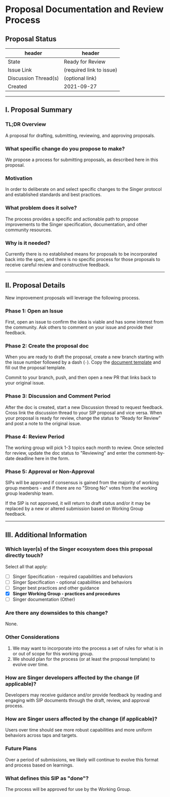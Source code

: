 # Proposal Documentation and Review Process

## Proposal Status

| header | header |
| ------ | ------ |
| State | Ready for Review |
| Issue Link | (required link to issue) |
| Discussion Thread(s) | (optional link) |
| Created | 2021-09-27 |

-----------------------

## I. Proposal Summary

### TL;DR Overview

A proposal for drafting, submitting, reviewing, and approving proposals.

### What specific change do you propose to make?

We propose a process for submitting proposals, as described here in this proposal.

### Motivation

In order to deliberate on and select specific changes to the Singer protocol and established standards and best practices.

### What problem does it solve?

The process provides a specific and actionable path to propose improvements to the Singer specification, documentation, and other community resources.

### Why is it needed?

Currently there is no established means for proposals to be incorporated back into the spec, and there is no specific process for those proposals to receive careful review and constructive feedback.

-----------------------

## II. Proposal Details

New improvement proposals will leverage the following process.

### Phase 1: Open an Issue

First, open an issue to confirm the idea is viable and has some interest from the community. Ask others to comment on your issue and provide their feedback.

### Phase 2: Create the proposal doc

When you are ready to draft the proposal, create a new branch starting with the issue number followed by a dash (`-`). Copy the [document template](../template.md) and fill out the proposal template.

Commit to your branch, push, and then open a new PR that links back to your original issue.

### Phase 3: Discussion and Comment Period

After the doc is created, start a new Discussion thread to request feedback. Cross link the discussion thread to your SIP proposal and vice versa. When your proposal is ready for review, change the status to "Ready for Review" and post a note to the original issue.

### Phase 4: Review Period

The working group will pick 1-3 topics each month to review. Once selected for review, update the doc status to "Reviewing" and enter the comment-by-date deadline here in the form.

### Phase 5: Approval or Non-Approval

SIPs will be approved if consensus is gained from the majority of working group members - and if there are no "Strong No" votes from the working group leadership team.

If the SIP is not approved, it will return to draft status and/or it may be replaced by a new or altered submission based on Working Group feedback.

-----------------------

## III. Additional Information

<!-- Note: Author may delete any headers in this section which are not relevant. -->

### Which layer(s) of the Singer ecosystem does this proposal directly touch?

Select all that apply:

- [ ] Singer Specification - required capabilities and behaviors
- [ ] Singer Specification - optional capabilities and behaviors
- [ ] Singer best practices and other guidance
- [x] **Singer Working Group - practices and procedures**
- [ ] Singer documentation (Other)

### Are there any downsides to this change?

None.

<!-- ### Is the change backwards compatible?

N/A - Not applicable. -->

### Other Considerations

1. We may want to incorporate into the process a set of rules for what is in or out of scope for this working group.
2. We should plan for the process (or at least the proposal template) to evolve over time.

### How are Singer developers affected by the change (if applicable)?

Developers may receive guidance and/or provide feedback by reading and engaging with SIP documents through the draft, review, and approval process.

### How are Singer users affected by the change (if applicable)?

Users over time should see more robust capabilities and more uniform behaviors across taps and targets.

<!-- ### Prototype Implementations (if available)

Not applicable. -->

### Future Plans

Over a period of submissions, we likely will continue to evolve this format and process based on learnings.

<!-- ### Excluded Alternatives

Not applicable. -->

<!-- ### Acknowledgements

N/A -->

### What defines this SIP as "done"?

The process will be approved for use by the Working Group.
